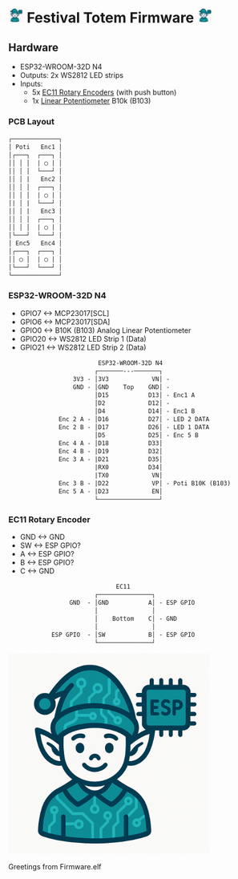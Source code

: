
<h1><img src="firmware.elf.png" alt="Logo" width="30"/> Festival Totem Firmware <img src="firmware.elf.png" alt="Logo" width="30"/></h1>


## Hardware

- ESP32-WROOM-32D N4
- Outputs: 2x WS2812 LED strips
- Inputs:
  - 5x [EC11 Rotary Encoders](https://www.amazon.de/WayinTop-Potentiometer-Drehwinkelgeber-Automobilelektronik-Multimedia-Audio/dp/B08728PS6N) (with push button)
  - 1x [Linear Potentiometer](https://www.amazon.de/Schiebepotentiometer-Zweikanaliger-gerader-Schiebemischer-mehrere/dp/B09PBXB47T/ref=sr_1_33?__mk_de_DE=%C3%85M%C3%85%C5%BD%C3%95%C3%91&sr=8-33) B10k (B103)

### PCB Layout

```
┌─────────────┐
│ Poti   Enc1 │
│┌───┐  ┌───┐ │
││ │ │  | ◯ | │
││ │ │  └───┘ │
││ │ |   Enc2 │
││ │ │  ┌───┐ │
││ │ │  | ◯ | │
│| │ |  └───┘ │
││ │ |   Enc3 │
││ │ │  ┌───┐ │
││ │ │  | ◯ | │
│└───┘  └───┘ │
│ Enc5   Enc4 │
│┌───┐  ┌───┐ │
││ ◯ │  | ◯ | │
│└───┘  └───┘ │
└─────────────┘
```

### ESP32-WROOM-32D N4

- GPIO7 <-> MCP23017[SCL]
- GPIO6 <-> MCP23017[SDA]
- GPIO0 <-> B10K (B103) Analog Linear Potentiometer
- GPIO20 <-> WS2812 LED Strip 1 (Data)
- GPIO21 <-> WS2812 LED Strip 2 (Data)

```
                         ESP32-WROOM-32D N4
                        ┌───────---───────┐
                  3V3 - │3V3            VN│ -
                  GND - │GND    Top    GND│ -
                        │D15           D13│ - Enc1 A
                        │D2            D12│ -
                        │D4            D14│ - Enc1 B
              Enc 2 A - │D16           D27│ - LED 2 DATA
              Enc 2 B - │D17           D26│ - LED 1 DATA
                        │D5            D25│ - Enc 5 B
              Enc 4 A - │D18           D33│
              Enc 4 B - |D19           D32│
              Enc 3 A - |D21           D35│
                        |RX0           D34│
                        |TX0            VN│
              Enc 3 B - |D22            VP│ - Poti B10K (B103)
              Enc 5 A - |D23            EN│
                        └─────────────────┘
```

### EC11 Rotary Encoder

- GND <-> GND
- SW <-> ESP GPIO?
- A <-> ESP GPIO?
- B <-> ESP GPIO?
- C <-> GND

```
                              EC11
                        ┌───────────────┐
                 GND  - │GND           A│ - ESP GPIO
                        │               │
                        │    Bottom    C│ - GND
                        │               │
            ESP GPIO  - │SW            B│ - ESP GPIO
                        └───────────────┘
```

<img src="firmware.elf.png" alt="Logo" width="400"/>

Greetings from Firmware.elf
